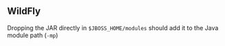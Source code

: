 

WildFly
-------

Dropping the JAR directly in `$JBOSS_HOME/modules` should add it to the Java module path (`-mp`)